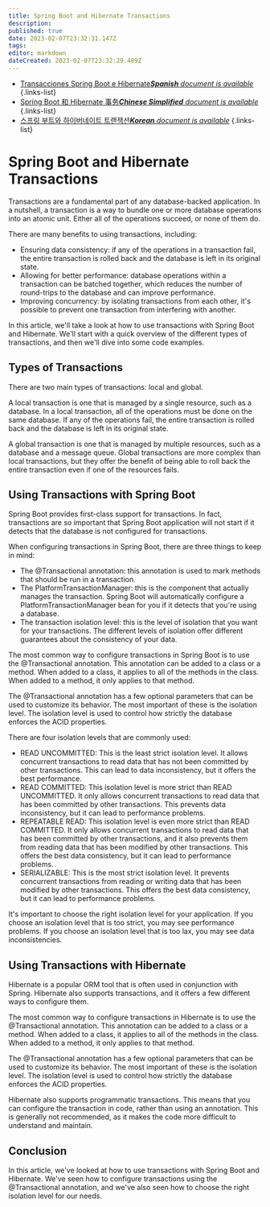 ```yaml
---
title: Spring Boot and Hibernate Transactions
description: 
published: true
date: 2023-02-07T23:32:31.147Z
tags: 
editor: markdown
dateCreated: 2023-02-07T23:32:29.489Z
---
```


- [Transacciones Spring Boot e Hibernate***Spanish** document is available*](/es/Knowledge-base/Spring-Boot/spring-boot-and-hibernate-transactions)
{.links-list}
- [Spring Boot 和 Hibernate 事务***Chinese Simplified** document is available*](/zh/Knowledge-base/Spring-Boot/spring-boot-and-hibernate-transactions)
{.links-list}
- [스프링 부트와 하이버네이트 트랜잭션***Korean** document is available*](/ko/Knowledge-base/Spring-Boot/spring-boot-and-hibernate-transactions)
{.links-list}


# Spring Boot and Hibernate Transactions

Transactions are a fundamental part of any database-backed application. In a nutshell, a transaction is a way to bundle one or more database operations into an atomic unit. Either all of the operations succeed, or none of them do.

There are many benefits to using transactions, including:

- Ensuring data consistency: if any of the operations in a transaction fail, the entire transaction is rolled back and the database is left in its original state.
- Allowing for better performance: database operations within a transaction can be batched together, which reduces the number of round-trips to the database and can improve performance.
- Improving concurrency: by isolating transactions from each other, it's possible to prevent one transaction from interfering with another.

In this article, we'll take a look at how to use transactions with Spring Boot and Hibernate. We'll start with a quick overview of the different types of transactions, and then we'll dive into some code examples.

## Types of Transactions

There are two main types of transactions: local and global.

A local transaction is one that is managed by a single resource, such as a database. In a local transaction, all of the operations must be done on the same database. If any of the operations fail, the entire transaction is rolled back and the database is left in its original state.

A global transaction is one that is managed by multiple resources, such as a database and a message queue. Global transactions are more complex than local transactions, but they offer the benefit of being able to roll back the entire transaction even if one of the resources fails.

## Using Transactions with Spring Boot

Spring Boot provides first-class support for transactions. In fact, transactions are so important that Spring Boot application will not start if it detects that the database is not configured for transactions.

When configuring transactions in Spring Boot, there are three things to keep in mind:

- The @Transactional annotation: this annotation is used to mark methods that should be run in a transaction.
- The PlatformTransactionManager: this is the component that actually manages the transaction. Spring Boot will automatically configure a PlatformTransactionManager bean for you if it detects that you're using a database.
- The transaction isolation level: this is the level of isolation that you want for your transactions. The different levels of isolation offer different guarantees about the consistency of your data.

The most common way to configure transactions in Spring Boot is to use the @Transactional annotation. This annotation can be added to a class or a method. When added to a class, it applies to all of the methods in the class. When added to a method, it only applies to that method.

The @Transactional annotation has a few optional parameters that can be used to customize its behavior. The most important of these is the isolation level. The isolation level is used to control how strictly the database enforces the ACID properties.

There are four isolation levels that are commonly used:

- READ UNCOMMITTED: This is the least strict isolation level. It allows concurrent transactions to read data that has not been committed by other transactions. This can lead to data inconsistency, but it offers the best performance.
- READ COMMITTED: This isolation level is more strict than READ UNCOMMITTED. It only allows concurrent transactions to read data that has been committed by other transactions. This prevents data inconsistency, but it can lead to performance problems.
- REPEATABLE READ: This isolation level is even more strict than READ COMMITTED. It only allows concurrent transactions to read data that has been committed by other transactions, and it also prevents them from reading data that has been modified by other transactions. This offers the best data consistency, but it can lead to performance problems.
- SERIALIZABLE: This is the most strict isolation level. It prevents concurrent transactions from reading or writing data that has been modified by other transactions. This offers the best data consistency, but it can lead to performance problems.

It's important to choose the right isolation level for your application. If you choose an isolation level that is too strict, you may see performance problems. If you choose an isolation level that is too lax, you may see data inconsistencies.

## Using Transactions with Hibernate

Hibernate is a popular ORM tool that is often used in conjunction with Spring. Hibernate also supports transactions, and it offers a few different ways to configure them.

The most common way to configure transactions in Hibernate is to use the @Transactional annotation. This annotation can be added to a class or a method. When added to a class, it applies to all of the methods in the class. When added to a method, it only applies to that method.

The @Transactional annotation has a few optional parameters that can be used to customize its behavior. The most important of these is the isolation level. The isolation level is used to control how strictly the database enforces the ACID properties.

Hibernate also supports programmatic transactions. This means that you can configure the transaction in code, rather than using an annotation. This is generally not recommended, as it makes the code more difficult to understand and maintain.

## Conclusion

In this article, we've looked at how to use transactions with Spring Boot and Hibernate. We've seen how to configure transactions using the @Transactional annotation, and we've also seen how to choose the right isolation level for our needs.